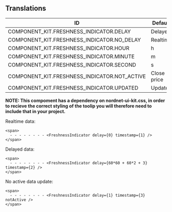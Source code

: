 ## Translations

ID | Default
------------ | -------------
COMPONENT_KIT.FRESHNESS_INDICATOR.DELAY | Delayed
COMPONENT_KIT.FRESHNESS_INDICATOR.NO_DELAY | Realtime
COMPONENT_KIT.FRESHNESS_INDICATOR.HOUR  | h
COMPONENT_KIT.FRESHNESS_INDICATOR.MINUTE | m
COMPONENT_KIT.FRESHNESS_INDICATOR.SECOND | s
COMPONENT_KIT.FRESHNESS_INDICATOR.NOT_ACTIVE | Close price
COMPONENT_KIT.FRESHNESS_INDICATOR.UPDATED | Updated

**NOTE: This compoment has a dependency on nordnet-ui-kit.css, in order to recieve the correct styling of the toolip you will therefore need to include that in your project.**

Realtime data:

    <span>
      - - - - - - - - <FreshnessIndicator delay={0} timestamp={1} />
    </span>

Delayed data:

    <span>
      - - - - - - - - <FreshnessIndicator delay={60*60 + 60*2 + 3} timestamp={2} />
    </span>

No active data update:

    <span>
      - - - - - - - - <FreshnessIndicator delay={1} timestamp={3} notActive />
    </span>
